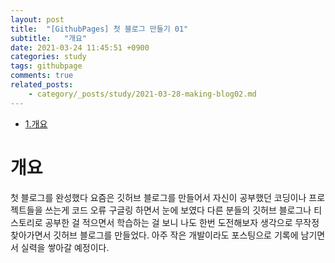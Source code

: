 ```yaml
---
layout: post
title:  "[GithubPages] 첫 블로그 만들기 01"
subtitle:   "개요"
date: 2021-03-24 11:45:51 +0900
categories: study
tags: githubpage
comments: true
related_posts:
    - category/_posts/study/2021-03-28-making-blog02.md
---
```

 - [1.개요](#개요)

# 개요
첫 블로그를 완성했다 요즘은 깃허브 블로그를 만들어서 자신이 공부했던 코딩이나 프로젝트들을 쓰는게 코드 오류 구글링 하면서 눈에 보였다 다른 분들의 깃허브 블로그나 티스토리로 공부한 걸 적으면서 학습하는 걸 보니 나도 한번 도전해보자 생각으로 무작정 찾아가면서 깃허브 블로그를 만들었다. 아주 작은 개발이라도 포스팅으로 기록에 남기면서 실력을 쌓아갈 예정이다.  
